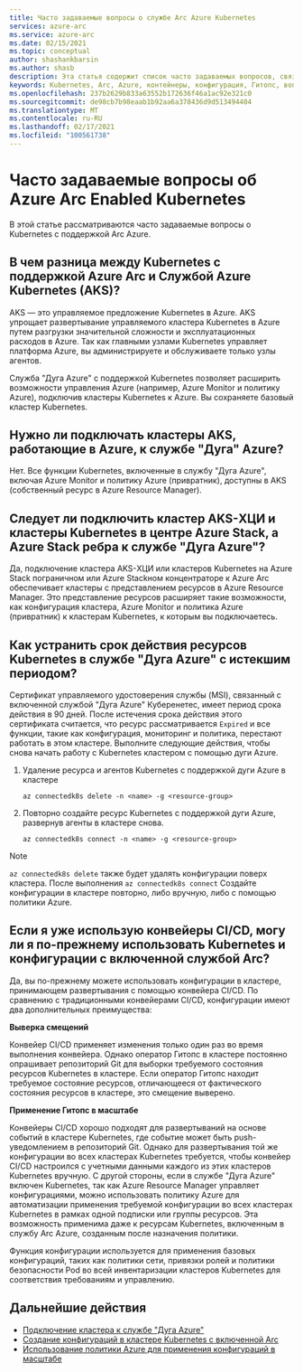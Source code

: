 ```yaml
---
title: Часто задаваемые вопросы о службе Arc Azure Kubernetes
services: azure-arc
ms.service: azure-arc
ms.date: 02/15/2021
ms.topic: conceptual
author: shashankbarsin
ms.author: shasb
description: Эта статья содержит список часто задаваемых вопросов, связанных с включенной службой Arc Kubernetes.
keywords: Kubernetes, Arc, Azure, контейнеры, конфигурация, Гитопс, вопросы и ответы
ms.openlocfilehash: 237b2629b833a63552b172636f46a1ac92e321c0
ms.sourcegitcommit: de98cb7b98eaab1b92aa6a378436d9d513494404
ms.translationtype: MT
ms.contentlocale: ru-RU
ms.lasthandoff: 02/17/2021
ms.locfileid: "100561738"
---
```

# <a name="frequently-asked-questions---azure-arc-enabled-kubernetes"></a>Часто задаваемые вопросы об Azure Arc Enabled Kubernetes

В этой статье рассматриваются часто задаваемые вопросы о Kubernetes с поддержкой Arc Azure.

## <a name="what-is-the-difference-between-azure-arc-enabled-kubernetes-and-azure-kubernetes-service-aks"></a>В чем разница между Kubernetes с поддержкой Azure Arc и Службой Azure Kubernetes (AKS)?

AKS — это управляемое предложение Kubernetes в Azure. AKS упрощает развертывание управляемого кластера Kubernetes в Azure путем разгрузки значительной сложности и эксплуатационных расходов в Azure. Так как главными узлами Kubernetes управляет платформа Azure, вы администрируете и обслуживаете только узлы агентов.

Служба "Дуга Azure" с поддержкой Kubernetes позволяет расширить возможности управления Azure (например, Azure Monitor и политику Azure), подключив кластеры Kubernetes к Azure. Вы сохраняете базовый кластер Kubernetes.

## <a name="do-i-need-to-connect-my-aks-clusters-running-on-azure-to-azure-arc"></a>Нужно ли подключать кластеры AKS, работающие в Azure, к службе "Дуга" Azure?

Нет. Все функции Kubernetes, включенные в службу "Дуга Azure", включая Azure Monitor и политику Azure (привратник), доступны в AKS (собственный ресурс в Azure Resource Manager).
    
## <a name="should-i-connect-my-aks-hci-cluster-and-kubernetes-clusters-on-azure-stack-hub-and-azure-stack-edge-to-azure-arc"></a>Следует ли подключить кластер AKS-ХЦИ и кластеры Kubernetes в центре Azure Stack, а Azure Stack ребра к службе "Дуга Azure"?

Да, подключение кластера AKS-ХЦИ или кластеров Kubernetes на Azure Stack пограничном или Azure Stackном концентраторе к Azure Arc обеспечивает кластеры с представлением ресурсов в Azure Resource Manager. Это представление ресурсов расширяет такие возможности, как конфигурация кластера, Azure Monitor и политика Azure (привратник) к кластерам Kubernetes, к которым вы подключаетесь.

## <a name="how-to-address-expired-azure-arc-enabled-kubernetes-resources"></a>Как устранить срок действия ресурсов Kubernetes в службе "Дуга Azure" с истекшим периодом?

Сертификат управляемого удостоверения службы (MSI), связанный с включенной службой "Дуга Azure" Куберенетес, имеет период срока действия в 90 дней. После истечения срока действия этого сертификата считается, что ресурс рассматривается `Expired` и все функции, такие как конфигурация, мониторинг и политика, перестают работать в этом кластере. Выполните следующие действия, чтобы снова начать работу с Kubernetes кластером с помощью дуги Azure.

1. Удаление ресурса и агентов Kubernetes с поддержкой дуги Azure в кластере 

    ```console
    az connectedk8s delete -n <name> -g <resource-group>
    ```

1. Повторно создайте ресурс Kubernetes с поддержкой дуги Azure, развернув агенты в кластере снова.
    
    ```console
    az connectedk8s connect -n <name> -g <resource-group>
    ```

> [!NOTE]
> `az connectedk8s delete` также будет удалять конфигурации поверх кластера. После выполнения `az connectedk8s connect` Создайте конфигурации в кластере повторно, либо вручную, либо с помощью политики Azure.

## <a name="if-i-am-already-using-cicd-pipelines-can-i-still-use-azure-arc-enabled-kubernetes-and-configurations"></a>Если я уже использую конвейеры CI/CD, могу ли я по-прежнему использовать Kubernetes и конфигурации с включенной службой Arc?

Да, вы по-прежнему можете использовать конфигурации в кластере, принимающем развертывания с помощью конвейера CI/CD. По сравнению с традиционными конвейерами CI/CD, конфигурации имеют два дополнительных преимущества:

**Выверка смещений**

Конвейер CI/CD применяет изменения только один раз во время выполнения конвейера. Однако оператор Гитопс в кластере постоянно опрашивает репозиторий Git для выборки требуемого состояния ресурсов Kubernetes в кластере. Если оператор Гитопс находит требуемое состояние ресурсов, отличающееся от фактического состояния ресурсов в кластере, это смещение выверено.

**Применение Гитопс в масштабе**

Конвейеры CI/CD хорошо подходят для развертываний на основе событий в кластере Kubernetes, где событие может быть push-уведомлением в репозиторий Git. Однако для развертывания той же конфигурации во всех кластерах Kubernetes требуется, чтобы конвейер CI/CD настроился с учетными данными каждого из этих кластеров Kubernetes вручную. С другой стороны, если в службе "Дуга Azure" включен Kubernetes, так как Azure Resource Manager управляет конфигурациями, можно использовать политику Azure для автоматизации применения требуемой конфигурации во всех кластерах Kubernetes в рамках одной подписки или группы ресурсов. Эта возможность применима даже к ресурсам Kubernetes, включенным в службу Arc Azure, созданным после назначения политики.

Функция конфигурации используется для применения базовых конфигураций, таких как политики сети, привязки ролей и политики безопасности Pod во всей инвентаризации кластеров Kubernetes для соответствия требованиям и управлению.

## <a name="next-steps"></a>Дальнейшие действия

* [Подключение кластера к службе "Дуга Azure"](./connect-cluster.md)
* [Создание конфигураций в кластере Kubernetes с включенной Arc](./use-gitops-connected-cluster.md)
* [Использование политики Azure для применения конфигураций в масштабе](./use-azure-policy.md)
